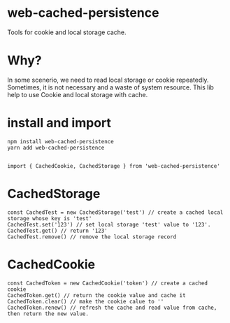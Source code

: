 # web-cached-persistence

Tools for cookie and local storage cache.

# Why?
In some scenerio, we need to read local storage or cookie repeatedly.
Sometimes, it is not necessary and a waste of system resource.
This lib help to use Cookie and local storage with cache.

# install and import

```
npm install web-cached-persistence
yarn add web-cached-persistence


import { CachedCookie, CachedStorage } from 'web-cached-persistence'
```

# CachedStorage

```
const CachedTest = new CachedStorage('test') // create a cached local storage whose key is 'test'
CachedTest.set('123') // set local storage 'test' value to '123'.
CachedTest.get() // return '123'
CachedTest.remove() // remove the local storage record
```

# CachedCookie

```
const CachedToken = new CachedCookie('token') // create a cached cookie
CachedToken.get() // return the cookie value and cache it
CachedToken.clear() // make the cookie calue to ''
CachedToken.renew() // refresh the cache and read value from cache, then return the new value.
```
